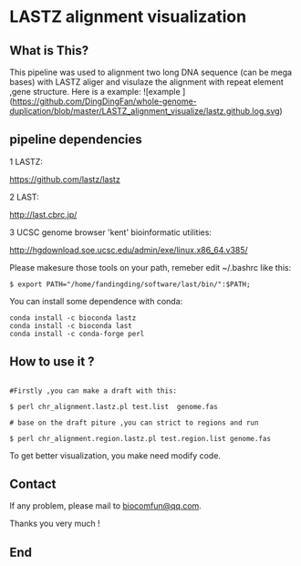 # LASTZ alignment visualization


## What is This?

  This pipeline was used to alignment two long DNA sequence (can be mega bases) with LASTZ aliger and visulaze the alignment with repeat element ,gene structure. 
  Here is a example:
  ![example ] (https://github.com/DingDingFan/whole-genome-duplication/blob/master/LASTZ_alignment_visualize/lastz.github.log.svg) 
  
 
## pipeline dependencies


1 LASTZ:

https://github.com/lastz/lastz

2 LAST:

http://last.cbrc.jp/

3 UCSC genome browser 'kent' bioinformatic utilities:

http://hgdownload.soe.ucsc.edu/admin/exe/linux.x86_64.v385/
  
Please makesure those tools on your path, remeber edit ~/.bashrc like this:

```
$ export PATH="/home/fandingding/software/last/bin/":$PATH;
```

You can install some dependence with conda:

```
conda install -c bioconda lastz
conda install -c bioconda last
conda install -c conda-forge perl

```
## How to use it ?


```

#Firstly ,you can make a draft with this:

$ perl chr_alignment.lastz.pl test.list  genome.fas

# base on the draft piture ,you can strict to regions and run 

$ perl chr_alignment.region.lastz.pl test.region.list genome.fas

```

To get better visualization, you make need modify code.

## Contact

If any problem, please mail to biocomfun@qq.com.

Thanks you very much !

## End
